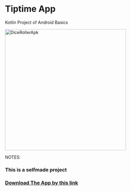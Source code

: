 # Tiptime App
 Kotlin Project of Android Basics 
<p><img align="center" alt="DiceRollerApk" width="400" src="https://images.squarespace-cdn.com/content/v1/55473fe6e4b079a47a7498d1/1616762812551-RMGLBDKSIU2NVRM0KUL6/Waiters-payment-coins.gif?format=1000w"<p/>
  <p>
NOTES:
<h3>This is a selfmade project<h3/>
<a href="https://github.com/Sowham-3098/DiceRollerApp/raw/master/DiceRoller.apk">Download The App by this link</a> <p/>
